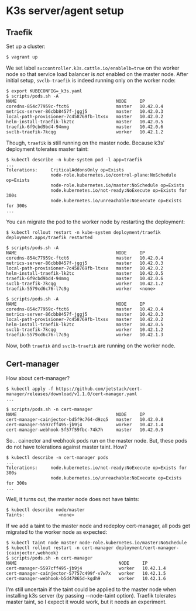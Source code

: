 # K3s server/agent setup

## Traefik

Set up a cluster:

```console
$ vagrant up
```

We set label `svccontroller.k3s.cattle.io/enablelb=true` on the worker node so
that service load balancer is *not* enabled on the master node. After initial
setup, `svclb-traefik` is indeed running only on the worker node:

```console
$ export KUBECONFIG=_k3s.yaml
$ scripts/pods.sh -A
NAME                                      NODE     IP
coredns-854c77959c-ftct6                  master   10.42.0.4
metrics-server-86cbb8457f-jggj5           master   10.42.0.3
local-path-provisioner-7c458769fb-ltxsx   master   10.42.0.2
helm-install-traefik-lk2tc                master   10.42.0.5
traefik-6f9cbd9bd4-94mmg                  master   10.42.0.6
svclb-traefik-7kcqg                       worker   10.42.1.2
```

Though, `traefik` is still running on the master node. Because k3s' deployment
tolerates master taint:

```
$ kubectl describe -n kube-system pod -l app=traefik
...
Tolerations:     CriticalAddonsOnly op=Exists
                 node-role.kubernetes.io/control-plane:NoSchedule op=Exists
                 node-role.kubernetes.io/master:NoSchedule op=Exists
                 node.kubernetes.io/not-ready:NoExecute op=Exists for 300s
                 node.kubernetes.io/unreachable:NoExecute op=Exists for 300s
...
```

You can migrate the pod to the worker node by restarting the deployment:

```console
$ kubectl rollout restart -n kube-system deployment/traefik
deployment.apps/traefik restarted

$ scripts/pods.sh -A
NAME                                      NODE     IP
coredns-854c77959c-ftct6                  master   10.42.0.4
metrics-server-86cbb8457f-jggj5           master   10.42.0.3
local-path-provisioner-7c458769fb-ltxsx   master   10.42.0.2
helm-install-traefik-lk2tc                master   10.42.0.5
traefik-6f9cbd9bd4-94mmg                  master   10.42.0.6
svclb-traefik-7kcqg                       worker   10.42.1.2
traefik-5579cd6c76-l7c9g                  worker   <none>

$ scripts/pods.sh -A
NAME                                      NODE     IP
coredns-854c77959c-ftct6                  master   10.42.0.4
metrics-server-86cbb8457f-jggj5           master   10.42.0.3
local-path-provisioner-7c458769fb-ltxsx   master   10.42.0.2
helm-install-traefik-lk2tc                master   10.42.0.5
svclb-traefik-7kcqg                       worker   10.42.1.2
traefik-5579cd6c76-l7c9g                  worker   10.42.1.3
```

Now, both `traefik` and `svclb-traefik` are running on the worker node.


## Cert-manager

How about cert-manager?

```console
$ kubectl apply -f https://github.com/jetstack/cert-manager/releases/download/v1.1.0/cert-manager.yaml
...

$ scripts/pods.sh -n cert-manager
NAME                                      NODE     IP
cert-manager-cainjector-bd5f9c764-d9zq5   master   10.42.0.8
cert-manager-5597cff495-jb9j4             worker   10.42.1.4
cert-manager-webhook-5f57f59fbc-74k7h     master   10.42.0.9
```

So... cainector and webhook pods run on the master node. But, these pods do not
have tolerations against master taint. How?

```console
$ kubectl describe -n cert-manager pods
...
Tolerations:     node.kubernetes.io/not-ready:NoExecute op=Exists for 300s
                 node.kubernetes.io/unreachable:NoExecute op=Exists for 300s
...
```

Well, it turns out, the master node does not have taints:

```console
$ kubectl describe node/master
Taints:             <none>
```

If we add a taint to the master node and redeploy cert-manager, all pods get
migrated to the worker node as expected:

```console
$ kubectl taint node master node-role.kubernetes.io/master:NoSchedule
$ kubectl rollout restart -n cert-manager deployment/cert-manager-{cainjector,webhook}
$ scripts/pods.sh -n cert-manager
NAME                                       NODE     IP
cert-manager-5597cff495-jb9j4              worker   10.42.1.4
cert-manager-cainjector-57757c499f-v7w7x   worker   10.42.1.5
cert-manager-webhook-b5d47865d-kgdh9       worker   10.42.1.6
```

I'm still uncertain if the taint could be applied to the master node when
installing k3s server (by passing --node-taint option). Traefik tolerates
master taint, so I expect it would work, but it needs an experiment.
